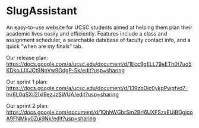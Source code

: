 # SlugAssistant

An easy-to-use website for UCSC students aimed at helping them plan their academic lives easily and efficiently. Features include a class and assignment scheduler, a searchable database of faculty contact info, and a quick “when are my finals” tab.

Our release plan: https://docs.google.com/a/ucsc.edu/document/d/1Ecc9gELL79eETh0t7uo5KDkoJJXJCt9NnVw9GdgP-Sk/edit?usp=sharing

Our sprint 1 plan: https://docs.google.com/a/ucsc.edu/document/d/139zbDic0ykpPwpfvd7-Inr6L0qSXiI2Ixl9ezJzSWUA/edit?usp=sharing

Our sprint 2 plan: https://docs.google.com/document/d/1QhhWGbrSm2Brj6UXFSzxEUiBOgjcpA9FNMky0Zui9Nk/edit?usp=sharing
